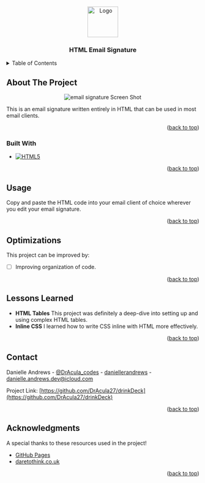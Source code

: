 <!-- Improved compatibility of back to top link: See: https://github.com/othneildrew/Best-README-Template/pull/73 -->

<a name="readme-top"></a>

<!-- PROJECT LOGO -->
<br />
<div align="center">
  <a href="https://dracula27.github.io/emailSignature/">
    <img src="https://i.ibb.co/cXmh7wh/logo-self.png" alt="Logo" width="80" />
  </a>

  <h3 align="center">HTML Email Signature</h3>
</div>

<!-- TABLE OF CONTENTS -->
<details>
  <summary>Table of Contents</summary>
  <ol>
    <li>
      <a href="#about-the-project">About The Project</a>
      <ul>
        <li><a href="#built-with">Built With</a></li>
      </ul>
    </li>
    <li><a href="#usage">Usage</a></li>
    <li><a href="#optimizations">Optimizations</a></li>
    <li><a href="#lessons-learned">Lessons Learned</a></li>
    <li><a href="#contact">Contact</a></li>
    <li><a href="#acknowledgments">Acknowledgments</a></li>
  </ol>
</details>

<!-- ABOUT THE PROJECT -->

## About The Project

<p align="center">
    <img src='https://i.ibb.co/zPhq3n5/Screenshot-from-2024-06-04-15-56-33.png' alt='email signature Screen Shot' />
</p>

This is an email signature written entirely in HTML that can be used in most email clients.

<p align="right">(<a href="#readme-top">back to top</a>)</p>

### Built With

- [![HTML5](https://camo.githubusercontent.com/47e36c9392fe351ab98a0324ca2cb710782731d5a56f71ffe7c68130a1ddc34f/68747470733a2f2f696d672e736869656c64732e696f2f7374617469632f76313f6c6162656c3d253743266d6573736167653d48544d4c3526636f6c6f723d323335353566267374796c653d706c6173746963266c6f676f3d68746d6c35)](https://html.spec.whatwg.org/)

<p align="right">(<a href="#readme-top">back to top</a>)</p>

<!-- USAGE -->

## Usage

Copy and paste the HTML code into your email client of choice wherever you edit your email signature.

<p align="right">(<a href="#readme-top">back to top</a>)</p>

<!-- OPTIMIZATIONS -->

## Optimizations

This project can be improved by:

- [ ] Improving organization of code.

<p align="right">(<a href="#readme-top">back to top</a>)</p>

<!-- LESSONS LEARNED -->

## Lessons Learned

- **HTML Tables** This project was definitely a deep-dive into setting up and using complex HTML tables.
- **Inline CSS** I learned how to write CSS inline with HTML more effectively.

<p align="right">(<a href="#readme-top">back to top</a>)</p>

<!-- CONTACT -->

## Contact

Danielle Andrews - [@DrAcula_codes](https://twitter.com/DrAcula_codes 'Twitter/X') - [daniellerandrews](https://www.linkedin.com/in/daniellerandrews 'LinkedIn') - danielle.andrews.dev@icloud.com

Project Link: [https://github.com/DrAcula27/drinkDeck](https://github.com/DrAcula27/drinkDeck)

<p align="right">(<a href="#readme-top">back to top</a>)</p>

<!-- ACKNOWLEDGMENTS -->

## Acknowledgments

A special thanks to these resources used in the project!

- [GitHub Pages](https://pages.github.com)
- [daretothink.co.uk](https://www.daretothink.co.uk/html-email-signature-in-apple-mail/)

<p align="right">(<a href="#readme-top">back to top</a>)</p>
